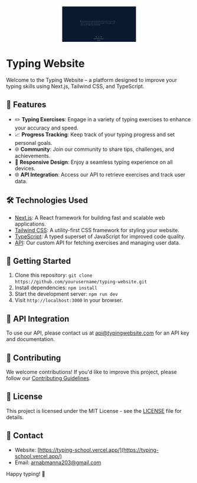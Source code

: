 <p align="center">
  <img src="Typing-school.png" alt="Typing Website Logo" width="200">
</p>

# Typing Website

Welcome to the Typing Website – a platform designed to improve your typing skills using Next.js, Tailwind CSS, and TypeScript.


## 🚀 Features

- ✏️ **Typing Exercises**: Engage in a variety of typing exercises to enhance your accuracy and speed.
- 📈 **Progress Tracking**: Keep track of your typing progress and set personal goals.
- 🌐 **Community**: Join our community to share tips, challenges, and achievements.
- 📱 **Responsive Design**: Enjoy a seamless typing experience on all devices.
- 🌐 **API Integration**: Access our API to retrieve exercises and track user data.

## 🛠️ Technologies Used

- [Next.js](https://nextjs.org/): A React framework for building fast and scalable web applications.
- [Tailwind CSS](https://tailwindcss.com/): A utility-first CSS framework for styling your website.
- [TypeScript](https://www.typescriptlang.org/): A typed superset of JavaScript for improved code quality.
- [API](#): Our custom API for fetching exercises and managing user data.

## 🏁 Getting Started

1. Clone this repository: `git clone https://github.com/yourusername/typing-website.git`
2. Install dependencies: `npm install`
3. Start the development server: `npm run dev`
4. Visit `http://localhost:3000` in your browser.

## 📡 API Integration

To use our API, please contact us at [api@typingwebsite.com](mailto:api@typingwebsite.com) for an API key and documentation.

## 🤝 Contributing

We welcome contributions! If you'd like to improve this project, please follow our [Contributing Guidelines](CONTRIBUTING.md).

## 📄 License

This project is licensed under the MIT License - see the [LICENSE](LICENSE) file for details.

## 📧 Contact

- Website: [https://typing-school.vercel.app/](https://typing-school.vercel.app/)
- Email: [arnabmanna203@gmail.com](arnabmanna203@gmail.com)

Happy typing! 🚀
